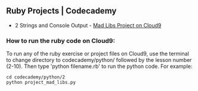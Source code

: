 ## Ruby Projects | Codecademy

* 2 Strings and Console Output - [Mad Libs Project on Cloud9](https://ide.c9.io/sebam2k4/codecademy-python-practice "view Mad Libs Python project")


### How to run the ruby code on Cloud9:

To run any of the ruby exercise or project files on Cloud9, use the terminal to change directory to codecademy/python/ followed by the lesson number (2-10). Then type 'python filename.rb' to run the python code. For example:

    cd codecademy/python/2
    python project_mad_libs.py
